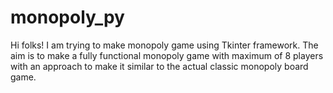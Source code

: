 # monopoly_py
Hi folks! I am trying to make monopoly game using Tkinter framework.
The aim is to make a fully functional monopoly game with maximum of 8 players with an approach to make it similar to the actual classic monopoly board game.

